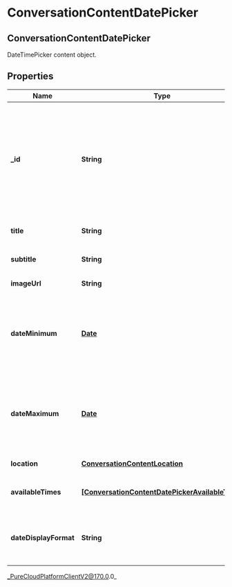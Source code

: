 # ConversationContentDatePicker

## ConversationContentDatePicker
DateTimePicker content object.

## Properties

|Name | Type | Description | Notes|
|------------ | ------------- | ------------- | -------------|
| **_id** | **String** | Optional unique identifier to help map component replies to form messages where multiple DatePickers can be present. | [optional] |
| **title** | **String** | Text to show in the title. | [optional] |
| **subtitle** | **String** | Text to show in the description. | [optional] |
| **imageUrl** | **String** | URL of an image | [optional] |
| **dateMinimum** | [**Date**](Date) | The minimum Date Enabled in the datepicker calendar, format: ISO 8601. | [optional] |
| **dateMaximum** | [**Date**](Date) | The maximum Date Enabled in the datepicker calendar, format: ISO 8601. | [optional] |
| **location** | [**ConversationContentLocation**](ConversationContentLocation) | Location of the event. | [optional] |
| **availableTimes** | [**[ConversationContentDatePickerAvailableTime]**]([ConversationContentDatePickerAvailableTime]) | An array of available times objects. | [optional] |
| **dateDisplayFormat** | **String** | The format the date should be presented to the end user. | [optional] |



_PureCloudPlatformClientV2@170.0.0_
